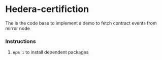 # Hedera-certifiction

The is the code base to implement a demo to fetch contract events from mirror node

### Instructions

1. `npm i` to install dependent packages